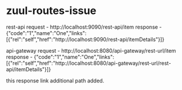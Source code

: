# zuul-routes-issue


rest-api 
request - 
   http://localhost:9090/rest-api/item
response -
   {"code":"1","name":"One","links":[{"rel":"self","href":"http://localhost:9090/rest-api/itemDetails"}]}


api-gateway
request - 
  http://localhost:8080/api-gateway/rest-url/item
response -
  {"code":"1","name":"One","links":[{"rel":"self","href":"http://localhost:8080/api-gateway/rest-url/rest-api/itemDetails"}]}
  
  this response link additional path added.  